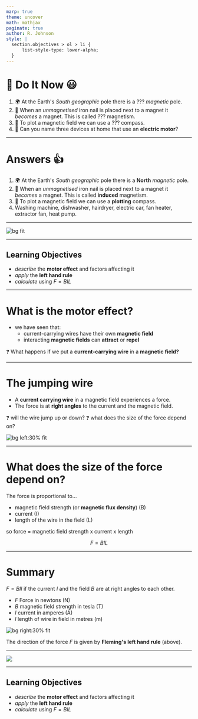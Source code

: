 ```yaml
---
marp: true
theme: uncover
math: mathjax
paginate: true
author: R. Johnson
style: |
  section.objectives > ol > li {
      list-style-type: lower-alpha;
  }
---
```


# :blue_book: Do It Now :smiley:

1. :earth_africa: At the Earth's *South* *geographic* pole there is a ??? *magnetic* pole.
2. :magnet: When an _unmagnetised_ iron nail is placed next to a magnet it _becomes_ a magnet. This is called ??? magnetism.
3. :compass: To plot a magnetic field we can use a ??? compass.
4. :thinking: Can you name three devices at home that use an **electric motor**?

---

# Answers :+1:

1. :earth_africa: At the Earth's *South* *geographic* pole there is a **North** *magnetic* pole.
2. :magnet: When an _unmagnetised_ iron nail is placed next to a magnet it _becomes_ a magnet. This is called **induced** magnetism.
3. :compass: To plot a magnetic field we can use a **plotting** compass.
4. Washing machine, dishwasher, hairdryer, electric car, fan heater, extractor fan, heat pump.

---

![bg fit](<https://storage.googleapis.com/pivot-app/IGCSECIE/November%202011%20(v3)%20QP%20-%20Paper%201%20CIE%20Physics%20IGCSE/Q25.png>)

---

## Learning Objectives

- _describe_ the **motor effect** and factors affecting it
- _apply_ the **left hand rule**
- _calculate_ using $F=BIL$

---

# What is the motor effect?

- we have seen that:
  - current-carrying wires have their own **magnetic field**
  - interacting **magnetic fields** can **attract** or **repel**

:question: What happens if we put a **current-carrying wire** in a **magnetic field?**

---

# The jumping wire

- A **current carrying wire** in a magnetic field experiences a force.
- The force is at **right angles** to the current and the magnetic field.

:question: will the wire jump up or down?
:question: what does the size of the force depend on?

![bg left:30% fit](https://upload.wikimedia.org/wikipedia/commons/1/15/LeftHandOutline.png)

---

# What does the size of the force depend on?

The force is proportional to...

- magnetic field strength (or **magnetic flux density**) (B)
- current (I)
- length of the wire in the field (L)

so force = magnetic field strength x current x length

$$F=BIL$$

---

# Summary

$F=BIl$ if the current $I$ and the field $B$ are at right angles to each other.

- $F$ Force in newtons (N)
- $B$ magnetic field strength in tesla (T)
- $I$ current in amperes (A)
- $l$ length of wire in field in metres (m)

![bg right:30% fit](https://i.stack.imgur.com/sWMRK.png)

The direction of the force $F$ is given by **Fleming's left hand rule** (above).

---

![](<https://storage.googleapis.com/pivot-app/IGCSECIE/November%202016%20(v2)%20QP%20-%20Paper%202%20CIE%20Physics%20IGCSE/Q38.png>)

---

## Learning Objectives

- _describe_ the **motor effect** and factors affecting it
- _apply_ the **left hand rule**
- _calculate_ using $F=BIL$

